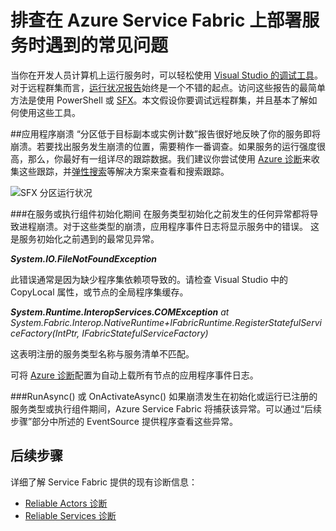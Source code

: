 <properties
   pageTitle="使用事件跟踪进行故障排除 | Azure"
   description="在 Azure Service Fabric 上部署服务时遇到的最常见问题。"
   services="service-fabric"
   documentationCenter=".net"
   authors="mattrowmsft"
   manager="timlt"
   editor=""/>

<tags
   ms.service="service-fabric"
   ms.devlang="dotnet"
   ms.topic="article"
   ms.tgt_pltfrm="NA"
   ms.workload="NA"
   ms.date="03/31/2016"
   wacn.date="01/25/2017"
   ms.author="mattrow"/>

# 排查在 Azure Service Fabric 上部署服务时遇到的常见问题

当你在开发人员计算机上运行服务时，可以轻松使用 [Visual Studio 的调试工具](/documentation/articles/service-fabric-diagnostics-how-to-monitor-and-diagnose-services-locally/)。对于远程群集而言，[运行状况报告](/documentation/articles/service-fabric-view-entities-aggregated-health/)始终是一个不错的起点。访问这些报告的最简单方法是使用 PowerShell 或 [SFX](/documentation/articles/service-fabric-visualizing-your-cluster/)。本文假设你要调试远程群集，并且基本了解如何使用这些工具。

##应用程序崩溃
“分区低于目标副本或实例计数”报告很好地反映了你的服务即将崩溃。若要找出服务发生崩溃的位置，需要稍作一番调查。如果服务的运行强度很高，那么，你最好有一组详尽的跟踪数据。我们建议你尝试使用 [Azure 诊断](/documentation/articles/service-fabric-diagnostics-how-to-setup-wad/)来收集这些跟踪，并[弹性搜索](/documentation/articles/service-fabric-diagnostic-how-to-use-elasticsearch/)等解决方案来查看和搜索跟踪。

![SFX 分区运行状况](./media/service-fabric-diagnostics-troubleshoot-common-scenarios/crashNewApp.png)

###在服务或执行组件初始化期间
在服务类型初始化之前发生的任何异常都将导致进程崩溃。对于这些类型的崩溃，应用程序事件日志将显示服务中的错误。
这是服务初始化之前遇到的最常见异常。

***System.IO.FileNotFoundException***

此错误通常是因为缺少程序集依赖项导致的。请检查 Visual Studio 中的 CopyLocal 属性，或节点的全局程序集缓存。

***System.Runtime.InteropServices.COMException*** *at System.Fabric.Interop.NativeRuntime+IFabricRuntime.RegisterStatefulServiceFactory(IntPtr, IFabricStatefulServiceFactory)*
 
 这表明注册的服务类型名称与服务清单不匹配。

可将 [Azure 诊断](/documentation/articles/service-fabric-diagnostics-how-to-setup-wad/)配置为自动上载所有节点的应用程序事件日志。

###RunAsync() 或 OnActivateAsync()
如果崩溃发生在初始化或运行已注册的服务类型或执行组件期间，Azure Service Fabric 将捕获该异常。可以通过“后续步骤”部分中所述的 EventSource 提供程序查看这些异常。

## 后续步骤

详细了解 Service Fabric 提供的现有诊断信息：

* [Reliable Actors 诊断](/documentation/articles/service-fabric-reliable-actors-diagnostics/)
* [Reliable Services 诊断](/documentation/articles/service-fabric-reliable-services-diagnostics/)

<!---HONumber=Mooncake_Quality_Review_0125_2017-->